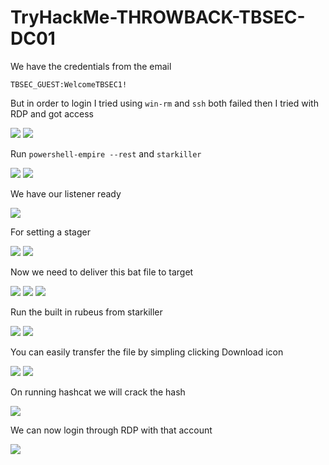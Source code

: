# TryHackMe-THROWBACK-TBSEC-DC01

We have the credentials from the email

`TBSEC_GUEST:WelcomeTBSEC1!`

But in order to login I tried using `win-rm` and `ssh` both failed then I tried with RDP and got access

<img src="https://imgur.com/Ho5AHDs.png"/>

<img src="https://imgur.com/ampdw1G.png"/>

Run `powershell-empire --rest` and `starkiller`

<img src="https://imgur.com/wpzT0WF.png"/>

<img src="https://imgur.com/5lG3Rd1.png"/>

We have our listener ready

<img src="https://imgur.com/TqOQJnJ.png"/>

For setting a stager

<img src="https://imgur.com/aegimtS.png"/>

<img src="https://imgur.com/iTE4Rh6.png"/>

Now we need to deliver this bat file to target

<img src="https://imgur.com/fwnUaSg.png"/>

<img src="https://imgur.com/ITXp4LB.png"/>

<img src="https://imgur.com/Ofkg2vw.png"/>

Run the built in rubeus from starkiller

<img src="https://imgur.com/qQnZeMC.png"/>

<img src="https://imgur.com/5qlKOWh.png"/>

You can easily transfer the file by simpling clicking Download icon

<img src="https://imgur.com/Fgw8BZV.png"/>

<img src="https://imgur.com/nMxIDdx.png"/>

On running hashcat we will crack the hash

<img src="https://imgur.com/gQ8e57J.png"/>

We can now login through RDP with that account

<img src="https://imgur.com/dMtOKgt.png"/>
